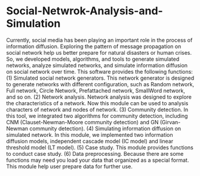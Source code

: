# Social-Netwrok-Analysis-and-Simulation
Currently, social media has been playing an important role in the process of information diffusion. Exploring the pattern of message propagation on social network help us better prepare for natural disasters or human crises. So, we developed models, algorithms, and tools to generate simulated networks, analyze simulated networks, and simulate information diffusion on social network over time.
This software provides the following functions:
(1) Simulated social network generators. This network generator is designed to generate networks with different configuration, such as Random network, Full network, Circle Network, Prefattached network, SmallWord network, and so on.
(2) Network analysis. Network analysis was designed to explore the characteristics of a network. Now this module can be used to analysis characters of network and nodes of network. 
(3) Community detection. In this tool, we integrated two algorithms for community detection, including CNM (Clauset-Newman-Moore community detection) and GN (Girvan-Newman community detection). 
(4) Simulating information diffusion on simulated network. In this module, we implemented two information diffusion models, independent cascade model (IC model) and linear threshold model (LT model). 
(5) Case study. This module provides functions to conduct case study. 
(6) Data preprocessing. Because there are some functions may need you load your data that organized as a special format. This module help user prepare data for further use.
